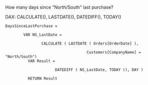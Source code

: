 How many days since "North/South" last purchase?

DAX: CALCULATE(), LASTDATE(), DATEDIFF(), TODAY()

    DaysSinceLastPurchase =
            
            VAR NS_LastDate =
            
                    CALCULATE ( LASTDATE ( Orders[OrderDate] ),
                        
                                        Customers[CompanyName] = "North/South")
              VAR Result =
                          
                          DATEDIFF ( NS_LastDate, TODAY (), DAY )
                          
              RETURN Result
